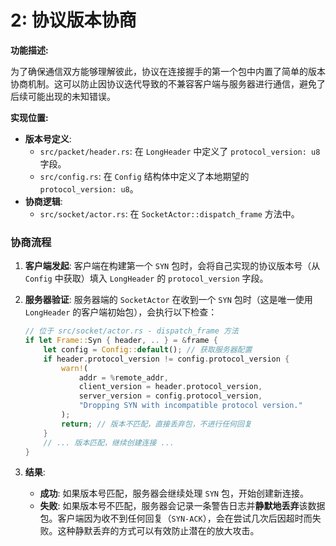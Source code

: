 # 2: 协议版本协商

**功能描述:**

为了确保通信双方能够理解彼此，协议在连接握手的第一个包中内置了简单的版本协商机制。这可以防止因协议迭代导致的不兼容客户端与服务器进行通信，避免了后续可能出现的未知错误。

**实现位置:**

- **版本号定义**:
    - `src/packet/header.rs`: 在 `LongHeader` 中定义了 `protocol_version: u8` 字段。
    - `src/config.rs`: 在 `Config` 结构体中定义了本地期望的 `protocol_version: u8`。
- **协商逻辑**:
    - `src/socket/actor.rs`: 在 `SocketActor::dispatch_frame` 方法中。

### 协商流程

1.  **客户端发起**: 客户端在构建第一个 `SYN` 包时，会将自己实现的协议版本号（从 `Config` 中获取）填入 `LongHeader` 的 `protocol_version` 字段。

2.  **服务器验证**: 服务器端的 `SocketActor` 在收到一个 `SYN` 包时（这是唯一使用 `LongHeader` 的客户端初始包），会执行以下检查：

    ```rust
    // 位于 src/socket/actor.rs - dispatch_frame 方法
    if let Frame::Syn { header, .. } = &frame {
        let config = Config::default(); // 获取服务器配置
        if header.protocol_version != config.protocol_version {
            warn!(
                addr = %remote_addr,
                client_version = header.protocol_version,
                server_version = config.protocol_version,
                "Dropping SYN with incompatible protocol version."
            );
            return; // 版本不匹配，直接丢弃包，不进行任何回复
        }
        // ... 版本匹配，继续创建连接 ...
    }
    ```

3.  **结果**:
    - **成功**: 如果版本号匹配，服务器会继续处理 `SYN` 包，开始创建新连接。
    - **失败**: 如果版本号不匹配，服务器会记录一条警告日志并**静默地丢弃**该数据包。客户端因为收不到任何回复（`SYN-ACK`），会在尝试几次后因超时而失败。这种静默丢弃的方式可以有效防止潜在的放大攻击。 
